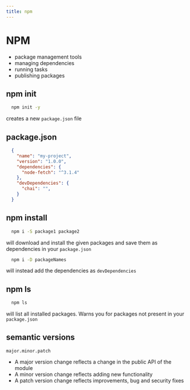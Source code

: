 ```yaml
---
title: npm
---
```


# NPM

- package management tools
- managing dependencies
- running tasks
- publishing packages

## npm init

```bash
  npm init -y
```

creates a new `package.json` file

## package.json

```json
  {
    "name": "my-project",
    "version": "1.0.0",
    "dependencies": {
      "node-fetch": "^3.1.4"
    },
    "devDependencies": {
      "chai": "",
    }
  }
```

## npm install

```bash
  npm i -S package1 package2
```
will download and install the given packages
and save them as dependencies in your `package.json`
```bash
  npm i -D packageNames
```
will instead add the dependencies as `devDependencies`

## npm ls

```bash
  npm ls
```

will list all installed packages.
Warns you for packages not present in your `package.json`

## semantic versions

`major.minor.patch`

- A major version change reflects a change in the public API of the module
- A minor version change reflects adding new functionality
- A patch version change reflects improvements, bug and security fixes
